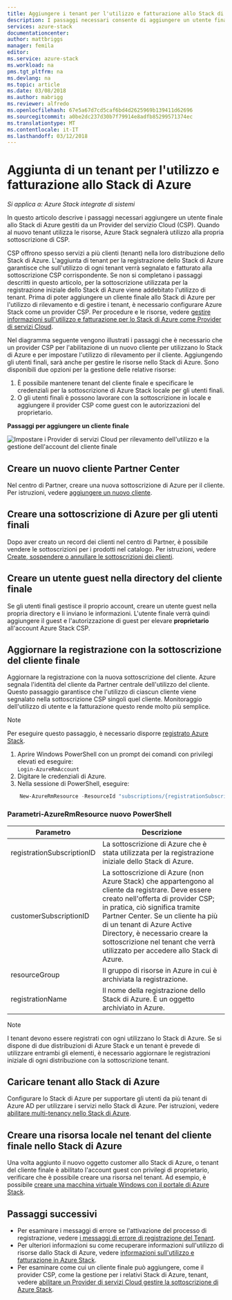 ```yaml
---
title: Aggiungere i tenant per l'utilizzo e fatturazione allo Stack di Azure | Documenti Microsoft
description: I passaggi necessari consente di aggiungere un utente finale dello Stack di Azure gestiti da un Provider di servizi Cloud.
services: azure-stack
documentationcenter: 
author: mattbriggs
manager: femila
editor: 
ms.service: azure-stack
ms.workload: na
pms.tgt_pltfrm: na
ms.devlang: na
ms.topic: article
ms.date: 03/08/2018
ms.author: mabrigg
ms.reviewer: alfredo
ms.openlocfilehash: 67e5a67d7cd5caf6bd4d2625969b139411d62696
ms.sourcegitcommit: a0be2dc237d30b7f79914e8adfb85299571374ec
ms.translationtype: MT
ms.contentlocale: it-IT
ms.lasthandoff: 03/12/2018
---
```

# <a name="add-tenant-for-usage-and-billing-to-azure-stack"></a>Aggiunta di un tenant per l'utilizzo e fatturazione allo Stack di Azure

*Si applica a: Azure Stack integrate di sistemi*

In questo articolo descrive i passaggi necessari aggiungere un utente finale allo Stack di Azure gestiti da un Provider del servizio Cloud (CSP). Quando al nuovo tenant utilizza le risorse, Azure Stack segnalerà utilizzo alla propria sottoscrizione di CSP.

CSP offrono spesso servizi a più clienti (tenant) nella loro distribuzione dello Stack di Azure. L'aggiunta di tenant per la registrazione dello Stack di Azure garantisce che sull'utilizzo di ogni tenant verrà segnalato e fatturato alla sottoscrizione CSP corrispondente. Se non si completano i passaggi descritti in questo articolo, per la sottoscrizione utilizzata per la registrazione iniziale dello Stack di Azure viene addebitato l'utilizzo di tenant. Prima di poter aggiungere un cliente finale allo Stack di Azure per l'utilizzo di rilevamento e di gestire i tenant, è necessario configurare Azure Stack come un provider CSP. Per procedure e le risorse, vedere [gestire informazioni sull'utilizzo e fatturazione per lo Stack di Azure come Provider di servizi Cloud](azure-stack-add-manage-billing-as-a-csp.md).

Nel diagramma seguente vengono illustrati i passaggi che è necessario che un provider CSP per l'abilitazione di un nuovo cliente per utilizzano lo Stack di Azure e per impostare l'utilizzo di rilevamento per il cliente. Aggiungendo gli utenti finali, sarà anche per gestire le risorse nello Stack di Azure. Sono disponibili due opzioni per la gestione delle relative risorse:

1. È possibile mantenere tenant del cliente finale e specificare le credenziali per la sottoscrizione di Azure Stack locale per gli utenti finali.  
2. O gli utenti finali è possono lavorare con la sottoscrizione in locale e aggiungere il provider CSP come guest con le autorizzazioni del proprietario.  

**Passaggi per aggiungere un cliente finale**

![Impostare i Provider di servizi Cloud per rilevamento dell'utilizzo e la gestione dell'account del cliente finale](media\azure-stack-csp-enable-billing-usage-tracking\process-csp-enable-billing.png)

## <a name="create-a-new-customer-in-partner-center"></a>Creare un nuovo cliente Partner Center

Nel centro di Partner, creare una nuova sottoscrizione di Azure per il cliente. Per istruzioni, vedere [aggiungere un nuovo cliente](https://msdn.microsoft.com/partner-center/add-a-new-customer).


##  <a name="create-an-azure-subscription-for-the-end-customer"></a>Creare una sottoscrizione di Azure per gli utenti finali

Dopo aver creato un record dei clienti nel centro di Partner, è possibile vendere le sottoscrizioni per i prodotti nel catalogo. Per istruzioni, vedere [Create, sospendere o annullare le sottoscrizioni dei clienti](https://msdn.microsoft.com/partner-center/create-a-new-subscription).

## <a name="create-a-guest-user-in-the-end-customer-directory"></a>Creare un utente guest nella directory del cliente finale

Se gli utenti finali gestisce il proprio account, creare un utente guest nella propria directory e li inviano le informazioni. L'utente finale verrà quindi aggiungere il guest e l'autorizzazione di guest per elevare **proprietario** all'account Azure Stack CSP.
 
## <a name="update-the-registration-with-the-end-customer-subscription"></a>Aggiornare la registrazione con la sottoscrizione del cliente finale

Aggiornare la registrazione con la nuova sottoscrizione del cliente. Azure segnala l'identità del cliente da Partner centrale dell'utilizzo del cliente. Questo passaggio garantisce che l'utilizzo di ciascun cliente viene segnalato nella sottoscrizione CSP singoli quel cliente. Monitoraggio dell'utilizzo di utente e la fatturazione questo rende molto più semplice.

> [!Note]  
> Per eseguire questo passaggio, è necessario disporre [registrato Azure Stack](azure-stack-register.md).

1. Aprire Windows PowerShell con un prompt dei comandi con privilegi elevati ed eseguire:  
    `Login-AzureRmAccount`
2. Digitare le credenziali di Azure.
3. Nella sessione di PowerShell, eseguire:

```powershell
    New-AzureRmResource -ResourceId "subscriptions/{registrationSubscriptionId}/resourceGroups/{resourceGroup}/providers/Microsoft.AzureStack/registrations/{registrationName}/customerSubscriptions/{customerSubscriptionId}" -ApiVersion 2017-06-01 -Properties
```
### <a name="new-azurermresource-powershell-parameters"></a>Parametri-AzureRmResource nuovo PowerShell
| Parametro | Descrizione |
| --- | --- | 
|registrationSubscriptionID | La sottoscrizione di Azure che è stata utilizzata per la registrazione iniziale dello Stack di Azure. |
| customerSubscriptionID | La sottoscrizione di Azure (non Azure Stack) che appartengono al cliente da registrare. Deve essere creato nell'offerta di provider CSP; in pratica, ciò significa tramite Partner Center. Se un cliente ha più di un tenant di Azure Active Directory, è necessario creare la sottoscrizione nel tenant che verrà utilizzato per accedere allo Stack di Azure.
| resourceGroup | Il gruppo di risorse in Azure in cui è archiviata la registrazione. 
| registrationName | Il nome della registrazione dello Stack di Azure. È un oggetto archiviato in Azure. | 


> [!Note]  
> I tenant devono essere registrati con ogni utilizzano lo Stack di Azure. Se si dispone di due distribuzioni di Azure Stack e un tenant è prevede di utilizzare entrambi gli elementi, è necessario aggiornare le registrazioni iniziale di ogni distribuzione con la sottoscrizione tenant.

## <a name="onboard-tenant-to-azure-stack"></a>Caricare tenant allo Stack di Azure

Configurare lo Stack di Azure per supportare gli utenti da più tenant di Azure AD per utilizzare i servizi nello Stack di Azure. Per istruzioni, vedere [abilitare multi-tenancy nello Stack di Azure](azure-stack-enable-multitenancy.md).


## <a name="create-a-local-resource-in-the-end-customer-tenant-in-azure-stack"></a>Creare una risorsa locale nel tenant del cliente finale nello Stack di Azure

Una volta aggiunto il nuovo oggetto customer allo Stack di Azure, o tenant del cliente finale è abilitato l'account guest con privilegi di proprietario, verificare che è possibile creare una risorsa nel tenant. Ad esempio, è possibile [creare una macchina virtuale Windows con il portale di Azure Stack](user\azure-stack-quick-windows-portal.md).

## <a name="next-steps"></a>Passaggi successivi

 - Per esaminare i messaggi di errore se l'attivazione del processo di registrazione, vedere [i messaggi di errore di registrazione del Tenant](azure-stack-csp-ref-infrastructure.md#usage-and-billing-error-codes).
 - Per ulteriori informazioni su come recuperare informazioni sull'utilizzo di risorse dallo Stack di Azure, vedere [informazioni sull'utilizzo e fatturazione in Azure Stack](/azure-stack-billing-and-chargeback.md).
 - Per esaminare come cui un cliente finale può aggiungere, come il provider CSP, come la gestione per i relativi Stack di Azure, tenant, vedere [abilitare un Provider di servizi Cloud gestire la sottoscrizione di Azure Stack](user\azure-stack-csp-enable-billing-usage-tracking.md).